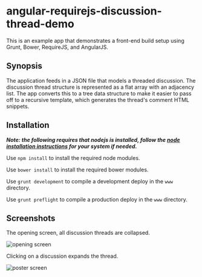 angular-requirejs-discussion-thread-demo
========================================

This is an example app that demonstrates a front-end build setup using Grunt, Bower, RequireJS, and AngularJS.

## Synopsis

The application feeds in a JSON file that models a threaded discussion. The discussion thread structure is represented as a flat array with an adjacency list. The app converts this to a tree data structure to make it easier to pass off to a recursive template, which generates the thread's comment HTML snippets.

## Installation
***Note: the following requires that nodejs is installed, follow the [node installation instructions](https://github.com/joyent/node/wiki/Installing-Node.js-via-package-manager) for your system if needed.***

  Use `npm install` to install the required node modules.

  Use `bower install` to install the required bower modules.

  Use `grunt development` to compile a development deploy in the `www` directory.

  Use `grunt preflight` to compile a production deploy in the `www` directory.

## Screenshots

The opening screen, all discussion threads are collapsed.

![opening screen](https://raw.github.com/anselmbradford/angular-requirejs-discussion-thread-demo/master/screenshots/screenshot-1.png)

Clicking on a discussion expands the thread.

![poster screen](https://raw.github.com/anselmbradford/angular-requirejs-discussion-thread-demo/master/screenshots/screenshot-2.png)
